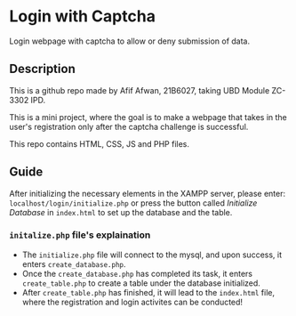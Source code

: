 # Login with Captcha
Login webpage with captcha to allow or deny submission of data.

## Description
This is a github repo made by Afif Afwan, 21B6027, taking UBD Module ZC-3302 IPD.

This is a mini project, where the goal is to make a webpage that takes in the user's registration only after the captcha challenge is successful.

This repo contains HTML, CSS, JS and PHP files.

## Guide
After initializing the necessary elements in the XAMPP server, please enter: `localhost/login/initialize.php` or press the button called _Initialize Database_ in `index.html` to set up the database and the table.

### `initalize.php` file's explaination
* The `initialize.php` file will connect to the mysql, and upon success, it enters `create_database.php`.
* Once the `create_database.php` has completed its task, it enters `create_table.php` to create a table under the database initialized.
* After `create_table.php` has finished, it will lead to the `index.html` file, where the registration and login activites can be conducted!
